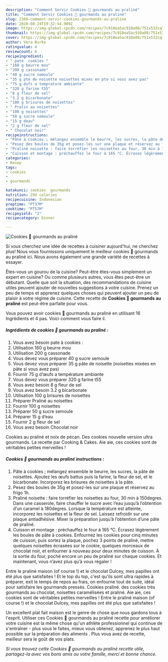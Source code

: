 ```yaml
---
description: "Comment Servir Cookies 🍪 gourmands au praliné"
title: "Comment Servir Cookies 🍪 gourmands au praliné"
slug: 2366-comment-servir-cookies-gourmands-au-praline
date: 2020-08-24T19:32:54.909Z
image: https://img-global.cpcdn.com/recipes/7c918ea5ac910a08/751x532cq70/cookies-🍪-gourmands-au-praline-photo-principale-de-la-recette.jpg
thumbnail: https://img-global.cpcdn.com/recipes/7c918ea5ac910a08/751x532cq70/cookies-🍪-gourmands-au-praline-photo-principale-de-la-recette.jpg
cover: https://img-global.cpcdn.com/recipes/7c918ea5ac910a08/751x532cq70/cookies-🍪-gourmands-au-praline-photo-principale-de-la-recette.jpg
author: Vera Burke
ratingvalue: 4
reviewcount: 6
recipeingredient:
- " pate  cookies "
- "160 g beurre mou"
- "200 g cassonade"
- "40 g sucre semoule"
- "35 g pte de noisette noisettes mixes en pte si vous avez pas"
- "75 g dufs a temprature ambiante"
- "320 g farine t55"
- "8 g fleur de sel"
- "3.2 g bicarbonate"
- "100 g brisures de noisettes"
- " Pralin au noisettes"
- "100 g noisettes"
- "50 g sucre semoule"
- "15 g deau"
- "2 g fleur de sel"
- " Chocolat noir"
recipeinstructions:
- "Pâte à cookies ; mélangez ensemble le beurre, les sucres, la pâte de noisettes. Ajoutez les œufs battus puis la farine, la fleur de sel, et le bicarbonate. Incorporez les brisures de noisettes à la pâte."
- "Pesez des boules de 35g et posez-les sur une plaque et réservez au frigo 1h."
- "Praliné noisette : faire torréfier les noisettes au four, 30 min à 150degres. Dans une casserole, faire chauffer le sucre avec l’eau jusqu’à l’obtention d’un caramel à 180degres. Lorsque la température est atteinte, incorporez les noisettes et la fleur de sel. Laissez refroidir sur une plaque antiadhésive. Mixer la préparation jusqu’à l’obtention d’une pâte de praliné."
- "Cuisson et montage : préchauffez le four à 165 °C. Écrasez légèrement les boules de pâte à cookies. Enfournez les cookies pour cinq minutes de cuisson, puis sortez la plaque, pochez 3 points de praliné, mettre quelques noisettes écrasées sur le cookie, quelques morceaux de chocolat noir, et enfourner à nouveau pour deux minutes de cuisson. À la sortie du four, poché encore un peu de praliné sur chaque cookies. Et maintenant, vous n’avez plus qu’à vous régaler !"
categories:
- Resep
tags:
- cookies
- 
- gourmands

katakunci: cookies  gourmands 
nutrition: 294 calories
recipecuisine: Indonesian
preptime: "PT37M"
cooktime: "PT57M"
recipeyield: "2"
recipecategory: Dinner

---
```



![Cookies 🍪 gourmands au praliné](https://img-global.cpcdn.com/recipes/7c918ea5ac910a08/751x532cq70/cookies-🍪-gourmands-au-praline-photo-principale-de-la-recette.jpg)

Si vous cherchez une idée de recettes à cuisiner aujourd'hui, ne cherchez plus! Nous vous fournissons uniquement le meilleur cookies 🍪 gourmands au praliné ici. Nous avons également une grande variété de recettes à essayer.

Êtes-vous un gourou de la cuisine? Peut-être êtes-vous simplement un expert en cuisine? Ou comme plusieurs autres, vous êtes peut-être un débutant. Quelle que soit la situation, des recommandations de cuisine utiles peuvent ajouter de nouvelles suggestions à votre cuisine. Prenez un peu de temps et apprenez quelques choses qui peuvent ajouter un peu de plaisir à votre régime de cuisine. Cette recette de <strong> Cookies 🍪 gourmands au praliné </strong> est peut-être parfaite pour vous.

<!--inarticleads1-->

Vous pouvez avoir cookies 🍪 gourmands au praliné en utilisant 16 Ingrédients et 4 pas. Voici comment vous faire il.

##### Ingrédients de cookies 🍪 gourmands au praliné :

1. Vous avez besoin  pate à cookies :
1. Utilisation 160 g beurre mou
1. Utilisation 200 g cassonade
1. Vous devez vous préparer 40 g sucre semoule
1. Vous devez vous préparer 35 g pâte de noisette (noisettes mixées en pâte si vous avez pas)
1. Fournir 75 g d’œufs a température ambiante
1. Vous devez vous préparer 320 g farine t55
1. Vous avez besoin 8 g fleur de sel
1. Vous avez besoin 3.2 g bicarbonate
1. Utilisation 100 g brisures de noisettes
1. Préparer  Praliné au noisettes
1. Fournir 100 g noisettes
1. Préparer 50 g sucre semoule
1. Préparer 15 g d’eau
1. Fournir 2 g fleur de sel
1. Vous avez besoin  Chocolat noir


Cookies au praliné et noix de pécan. Des cookies nouvelle version ultra gourmands. La recette par Cooking &amp; Cakes. Aie aie, ces cookies sont de véritables petites merveilles ! 

<!--inarticleads2-->

##### Cookies 🍪 gourmands au praliné instructions :

1. Pâte à cookies ; mélangez ensemble le beurre, les sucres, la pâte de noisettes. Ajoutez les œufs battus puis la farine, la fleur de sel, et le bicarbonate. Incorporez les brisures de noisettes à la pâte.
1. Pesez des boules de 35g et posez-les sur une plaque et réservez au frigo 1h.
1. Praliné noisette : faire torréfier les noisettes au four, 30 min à 150degres. Dans une casserole, faire chauffer le sucre avec l’eau jusqu’à l’obtention d’un caramel à 180degres. Lorsque la température est atteinte, incorporez les noisettes et la fleur de sel. Laissez refroidir sur une plaque antiadhésive. Mixer la préparation jusqu’à l’obtention d’une pâte de praliné.
1. Cuisson et montage : préchauffez le four à 165 °C. Écrasez légèrement les boules de pâte à cookies. Enfournez les cookies pour cinq minutes de cuisson, puis sortez la plaque, pochez 3 points de praliné, mettre quelques noisettes écrasées sur le cookie, quelques morceaux de chocolat noir, et enfourner à nouveau pour deux minutes de cuisson. À la sortie du four, poché encore un peu de praliné sur chaque cookies. Et maintenant, vous n’avez plus qu’à vous régaler !


Entre le praliné maison (of course !) et le chocolat Dulcey, mes papilles ont été plus que satisfaites ! Et le top du top, c&#39;est qu&#39;ils sont ultra rapides à préparer, exit le temps de repos au frais, on enfourne tout de suite, idéal pour satisfaire les gourmands pressés. Cookies praliné. des cookies très gourmands au chocolat, noisettes caramélisées et praliné. Aie aie, ces cookies sont de véritables petites merveilles ! Entre le praliné maison (of course !) et le chocolat Dulcey, mes papilles ont été plus que satisfaites ! 

<!--inarticleads1-->

<p>
Un excellent plat fait maison est le genre de chose que nous gardons tous à l'esprit. Utiliser ces Cookies 🍪 gourmands au praliné recette pour améliorer votre cuisine est la même chose qu'un athlète professionnel qui continue de s'entraîner - plus vous le faites, mieux vous obtenez, apprenez le plus haut possible sur la préparation des aliments . Plus vous avez de recette, meilleur sera le goût de vos plats.
</p>

<p>
<i>Si vous trouvez cette Cookies 🍪 gourmands au praliné recette utile, partagez-la avec vos bons amis ou votre famille, merci et bonne chance.</i>
</p>
